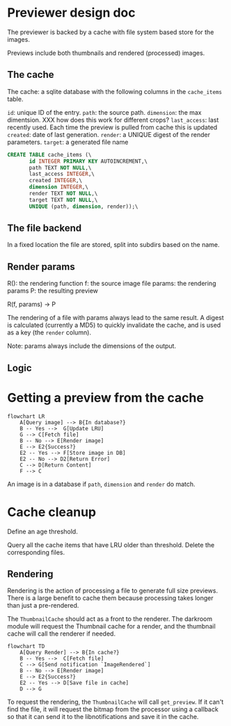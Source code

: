 Previewer design doc
====================


The previewer is backed by a cache with file system based store for
the images.

Previews include both thumbnails and rendered (processed) images.

The cache
---------

The cache: a sqlite database with the following columns in the `cache_items` table.

`id`: unique ID of the entry.
`path`: the source path.
`dimension`: the max dimentsion. XXX how does this work for different crops?
`last_access`: last recently used. Each time the preview is pulled from cache this is updated
`created`: date of last generation.
`render`: a UNIQUE digest of the render parameters.
`target`: a generated file name

```sql
CREATE TABLE cache_items (\
       id INTEGER PRIMARY KEY AUTOINCREMENT,\
       path TEXT NOT NULL,\
       last_access INTEGER,\
       created INTEGER,\
       dimension INTEGER,\
       render TEXT NOT NULL,\
       target TEXT NOT NULL,\
       UNIQUE (path, dimension, render));\
```

The file backend
----------------

In a fixed location the file are stored, split into subdirs based on the
name.

Render params
-------------

R(): the rendering function
f: the source image file
params: the rendering params
P: the resulting preview

R(f, params) -> P

The rendering of a file with params always lead to the same result. A
digest is calculated (currently a MD5) to quickly invalidate the
cache, and is used as a key (the `render` column).

Note: params always include the dimensions of the output.

Logic
-----

# Getting a preview from the cache

```mermaid
flowchart LR
    A[Query image] --> B{In database?}
    B -- Yes -->  G[Update LRU]
    G --> C[Fetch file]
    B -- No --> E[Render image]
    E --> E2{Success?}
    E2 -- Yes --> F[Store image in DB]
    E2 -- No --> D2[Return Error]
    C --> D[Return Content]
    F --> C
```

An image is in a database if `path`, `dimension` and `render` do
match.

# Cache cleanup

Define an age threshold.

Query all the cache items that have LRU older than threshold.
Delete the corresponding files.

Rendering
---------

Rendering is the action of processing a file to generate full size
previews. There is a large benefit to cache them because processing
takes longer than just a pre-rendered.

The `ThumbnailCache` should act as a front to the renderer. The
darkroom module will request the Thumbnail cache for a render, and the
thumbnail cache will call the renderer if needed.

```mermaid
flowchart TD
    A[Query Render] --> B{In cache?}
    B -- Yes -->  C[Fetch file]
    C --> G[Send notification `ImageRendered`]
    B -- No --> E[Render image]
    E --> E2{Success?}
    E2 -- Yes --> D[Save file in cache]
    D --> G
```

To request the rendering, the `ThumbnailCache` will call
`get_preview`. If it can't find the file, it will request the bitmap
from the processor using a callback so that it can send it to the
libnotifications and save it in the cache.
